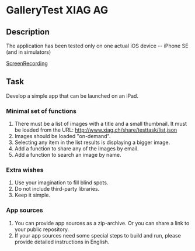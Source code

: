# GalleryTest XIAG AG

## Description

The application has been tested only on one actual iOS device -- iPhone SE (and in simulators)

[ScreenRecording](https://youtu.be/Ne8zId977FI)

## Task

Develop a simple app that can be launched on an iPad.

### Minimal set of functions
1. There must be a list of images with a title and a small thumbnail. It must be loaded from the URL: http://www.xiag.ch/share/testtask/list.json
2. Images should be loaded "on-demand".
3. Selecting any item in the list results is displaying a bigger image.
4. Add a function to share any of the images by email.
5. Add a function to search an image by name.

### Extra wishes
1. Use your imagination to fill blind spots.
2. Do not include third-party libraries.
3. Keep it simple.

### App sources
1. You can provide app sources as a zip-archive. Or you can share a link to your public repository.
2. If your app sources need some special steps to build and run, please provide detailed instructions in English.

